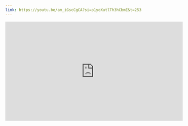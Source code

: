 ```yaml
---
link: https://youtu.be/am_iGscCgCA?si=p1yoXutlTh3hCbmE&t=253
---
```

<iframe width="560" height="315" src="https://www.youtube.com/embed/am_iGscCgCA?si=8HadriJx--EeT4MH&amp;start=253" title="YouTube video player" frameborder="0" allow="accelerometer; autoplay; clipboard-write; encrypted-media; gyroscope; picture-in-picture; web-share" referrerpolicy="strict-origin-when-cross-origin" allowfullscreen></iframe>
